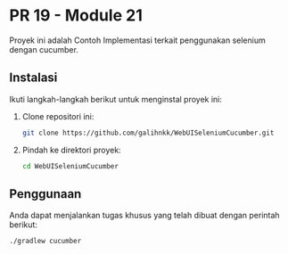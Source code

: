 # PR 19 - Module 21

Proyek ini adalah Contoh Implementasi terkait penggunakan selenium dengan cucumber.



## Instalasi

Ikuti langkah-langkah berikut untuk menginstal proyek ini:

1. Clone repositori ini:
    ```bash
    git clone https://github.com/galihnkk/WebUISeleniumCucumber.git
    ```
2. Pindah ke direktori proyek:
    ```bash
    cd WebUISeleniumCucumber
    ```


## Penggunaan

Anda dapat menjalankan tugas khusus yang telah dibuat dengan perintah berikut:

```bash
./gradlew cucumber
   ```
